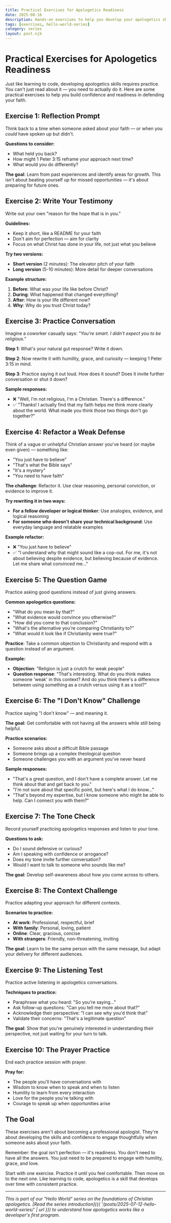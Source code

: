 ```yaml
---
title: Practical Exercises for Apologetics Readiness
date: 2025-08-16
description: Hands-on exercises to help you develop your apologetics skills - from writing your testimony to practicing conversations.
tags: [exercises, hello-world-series]
category: series
layout: post.njk
---
```


# Practical Exercises for Apologetics Readiness

Just like learning to code, developing apologetics skills requires practice. You can't just read about it — you need to actually do it. Here are some practical exercises to help you build confidence and readiness in defending your faith.

## Exercise 1: Reflection Prompt

Think back to a time when someone asked about your faith — or when you *could* have spoken up but didn't.

**Questions to consider:**
- What held you back?
- How might 1 Peter 3:15 reframe your approach next time?
- What would you do differently?

**The goal**: Learn from past experiences and identify areas for growth. This isn't about beating yourself up for missed opportunities — it's about preparing for future ones.

## Exercise 2: Write Your Testimony

Write out your own "reason for the hope that is in you."

**Guidelines:**
- Keep it short, like a README for your faith
- Don't aim for perfection — aim for clarity
- Focus on what Christ has done in your life, not just what you believe

**Try two versions:**
- **Short version** (2 minutes): The elevator pitch of your faith
- **Long version** (5-10 minutes): More detail for deeper conversations

**Example structure:**
1. **Before**: What was your life like before Christ?
2. **During**: What happened that changed everything?
3. **After**: How is your life different now?
4. **Why**: Why do you trust Christ today?

## Exercise 3: Practice Conversation

Imagine a coworker casually says: *"You're smart. I didn't expect you to be religious."*

**Step 1**: What's your natural gut response? Write it down.

**Step 2**: Now rewrite it with humility, grace, and curiosity — keeping 1 Peter 3:15 in mind.

**Step 3**: Practice saying it out loud. How does it sound? Does it invite further conversation or shut it down?

**Sample responses:**
- ❌ "Well, I'm not religious, I'm a Christian. There's a difference."
- ✅ "Thanks! I actually find that my faith helps me think more clearly about the world. What made you think those two things don't go together?"

## Exercise 4: Refactor a Weak Defense

Think of a vague or unhelpful Christian answer you've heard (or maybe even given) — something like:
- "You just have to believe"
- "That's what the Bible says"
- "It's a mystery"
- "You need to have faith"

**The challenge**: Refactor it. Use clear reasoning, personal conviction, or evidence to improve it.

**Try rewriting it in two ways:**
- **For a fellow developer or logical thinker**: Use analogies, evidence, and logical reasoning
- **For someone who doesn't share your technical background**: Use everyday language and relatable examples

**Example refactor:**
- ❌ "You just have to believe"
- ✅ "I understand why that might sound like a cop-out. For me, it's not about believing despite evidence, but believing because of evidence. Let me share what convinced me..."

## Exercise 5: The Question Game

Practice asking good questions instead of just giving answers.

**Common apologetics questions:**
- "What do you mean by that?"
- "What evidence would convince you otherwise?"
- "How did you come to that conclusion?"
- "What's the alternative you're comparing Christianity to?"
- "What would it look like if Christianity were true?"

**Practice**: Take a common objection to Christianity and respond with a question instead of an argument.

**Example:**
- **Objection**: "Religion is just a crutch for weak people"
- **Question response**: "That's interesting. What do you think makes someone 'weak' in this context? And do you think there's a difference between using something as a crutch versus using it as a tool?"

## Exercise 6: The "I Don't Know" Challenge

Practice saying "I don't know" — and meaning it.

**The goal**: Get comfortable with not having all the answers while still being helpful.

**Practice scenarios:**
- Someone asks about a difficult Bible passage
- Someone brings up a complex theological question
- Someone challenges you with an argument you've never heard

**Sample responses:**
- "That's a great question, and I don't have a complete answer. Let me think about that and get back to you."
- "I'm not sure about that specific point, but here's what I do know..."
- "That's beyond my expertise, but I know someone who might be able to help. Can I connect you with them?"

## Exercise 7: The Tone Check

Record yourself practicing apologetics responses and listen to your tone.

**Questions to ask:**
- Do I sound defensive or curious?
- Am I speaking with confidence or arrogance?
- Does my tone invite further conversation?
- Would I want to talk to someone who sounds like me?

**The goal**: Develop self-awareness about how you come across to others.

## Exercise 8: The Context Challenge

Practice adapting your approach for different contexts.

**Scenarios to practice:**
- **At work**: Professional, respectful, brief
- **With family**: Personal, loving, patient
- **Online**: Clear, gracious, concise
- **With strangers**: Friendly, non-threatening, inviting

**The goal**: Learn to be the same person with the same message, but adapt your delivery for different audiences.

## Exercise 9: The Listening Test

Practice active listening in apologetics conversations.

**Techniques to practice:**
- Paraphrase what you heard: "So you're saying..."
- Ask follow-up questions: "Can you tell me more about that?"
- Acknowledge their perspective: "I can see why you'd think that"
- Validate their concerns: "That's a legitimate question"

**The goal**: Show that you're genuinely interested in understanding their perspective, not just waiting for your turn to talk.

## Exercise 10: The Prayer Practice

End each practice session with prayer.

**Pray for:**
- The people you'll have conversations with
- Wisdom to know when to speak and when to listen
- Humility to learn from every interaction
- Love for the people you're talking with
- Courage to speak up when opportunities arise

## The Goal

These exercises aren't about becoming a professional apologist. They're about developing the skills and confidence to engage thoughtfully when someone asks about your faith.

Remember: the goal isn't perfection — it's readiness. You don't need to have all the answers. You just need to be prepared to engage with humility, grace, and love.

Start with one exercise. Practice it until you feel comfortable. Then move on to the next one. Like learning to code, apologetics is a skill that develops over time with consistent practice.

---

*This is part of our "Hello World" series on the foundations of Christian apologetics. [Read the series introduction]({{ '/posts/2025-07-12-hello-world-series/' | url }}) to understand how apologetics works like a developer's first program.*
